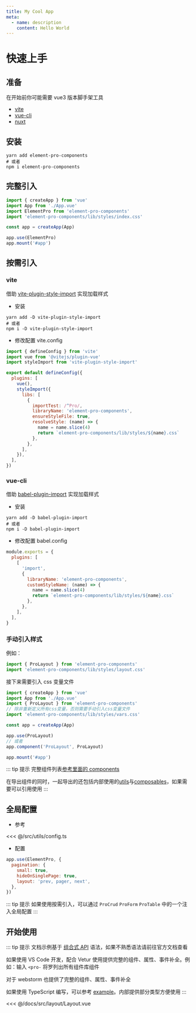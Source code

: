 ```yaml
---
title: My Cool App
meta:
  - name: description
    content: Hello World
---
```


# 快速上手

## 准备

在开始前你可能需要 vue3 版本脚手架工具

- [vite](https://vitejs.dev/)
- [vue-cli](https://cli.vuejs.org/zh/)
- [nuxt](https://zh.nuxtjs.org/)

## 安装

```
yarn add element-pro-components
# 或者
npm i element-pro-components
```

## 完整引入

```js
import { createApp } from 'vue'
import App from './App.vue'
import ElementPro from 'element-pro-components'
import 'element-pro-components/lib/styles/index.css'

const app = createApp(App)

app.use(ElementPro)
app.mount('#app')
```

## 按需引入

### vite

借助 [vite-plugin-style-import](https://github.com/anncwb/vite-plugin-style-import) 实现加载样式

- 安装

```
yarn add -D vite-plugin-style-import
# 或者
npm i -D vite-plugin-style-import
```

- 修改配置 vite.config

```js
import { defineConfig } from 'vite'
import vue from '@vitejs/plugin-vue'
import styleImport from 'vite-plugin-style-import'

export default defineConfig({
  plugins: [
    vue(),
    styleImport({
      libs: [
        {
          importTest: /^Pro/,
          libraryName: 'element-pro-components',
          ensureStyleFile: true,
          resolveStyle: (name) => {
            name = name.slice(4)
            return `element-pro-components/lib/styles/${name}.css`
          },
        },
      ],
    }),
  ],
})
```

### vue-cli

借助 [babel-plugin-import](https://github.com/ant-design/babel-plugin-import) 实现加载样式

- 安装

```
yarn add -D babel-plugin-import
# 或者
npm i -D babel-plugin-import
```

- 修改配置 babel.config

```js
module.exports = {
  plugins: [
    [
      'import',
      {
        libraryName: 'element-pro-components',
        customStyleName: (name) => {
          name = name.slice(4)
          return `element-pro-components/lib/styles/${name}.css`
        },
      },
    ],
  ],
}
```

### 手动引入样式

例如：

```js
import { ProLayout } from 'element-pro-components'
import 'element-pro-components/lib/styles/layout.css'
```

接下来需要引入 css 变量文件

```js
import { createApp } from 'vue'
import App from './App.vue'
import { ProLayout } from 'element-pro-components'
// 除非重新定义所有css变量，否则需要手动引入css变量文件
import 'element-pro-components/lib/styles/vars.css'

const app = createApp(App)

app.use(ProLayout)
// 或者
app.component('ProLayout', ProLayout)

app.mount('#app')
```

::: tip 提示
完整组件列表[参考里面的 components](https://github.com/tolking/element-pro-components/blob/master/src/index.ts)

在导出组件的同时，一起导出的还包括内部使用的[utils](https://github.com/tolking/element-pro-components/blob/master/src/utils/)与[composables](https://github.com/tolking/element-pro-components/blob/master/src/composables/)，如果需要可以引用使用
:::

## 全局配置

- 参考

<<< @/src/utils/config.ts

- 配置

```js
app.use(ElementPro, {
  pagination: {
    small: true,
    hideOnSinglePage: true,
    layout: 'prev, pager, next',
  },
})
```

::: tip 提示
如果使用按需引入，可以通过 `ProCrud` `ProForm` `ProTable` 中的一个注入全局配置
:::

## 开始使用

::: tip 提示
文档示例基于 [组合式 API](https://v3.cn.vuejs.org/guide/composition-api-introduction.html) 语法，如果不熟悉语法请前往官方文档查看

如果使用 VS Code 开发，配合 Vetur 使用提供完整的组件、属性、事件补全。例如：输入 `<pro-` 将罗列出所有组件库组件

对于 webstorm 也提供了完整的组件、属性、事件补全

如果使用 TypeScript 编写，可以参考 [example](https://github.com/tolking/element-pro-components/tree/master/docs/src/views/)。内部提供部分类型方便使用
:::

<<< @/docs/src/layout/Layout.vue
